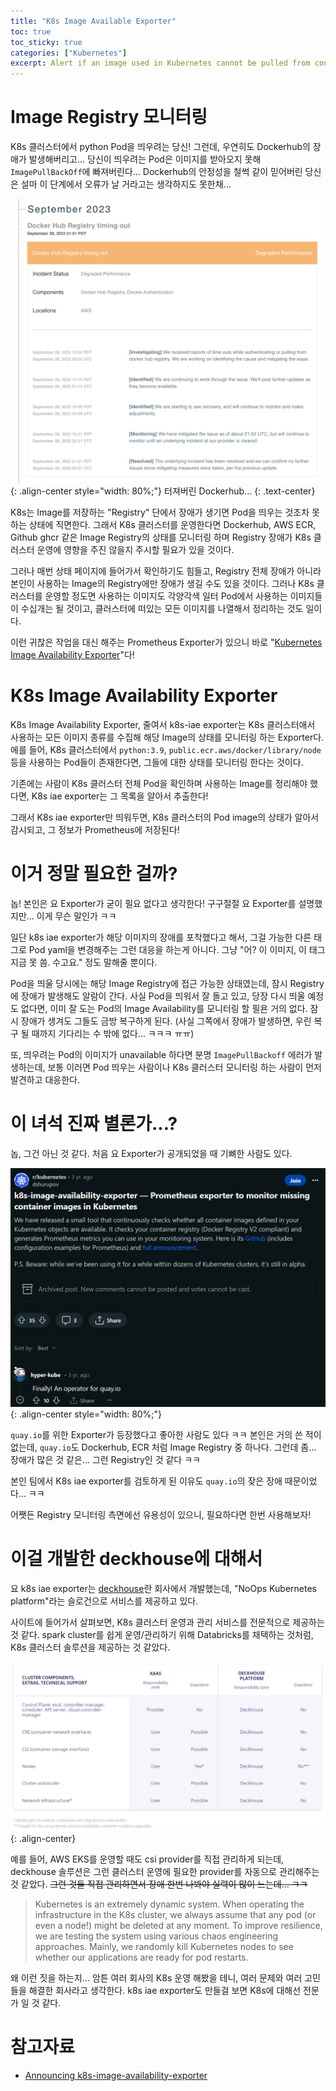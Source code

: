 ```yaml
---
title: "K8s Image Available Exporter"
toc: true
toc_sticky: true
categories: ["Kubernetes"]
excerpt: Alert if an image used in Kubernetes cannot be pulled from container registry
---
```


# Image Registry 모니터링

K8s 클러스터에서 python Pod을 띄우려는 당신! 그런데, 우연히도 Dockerhub의 장애가 발생해버리고... 당신이 띄우려는 Pod은 이미지를 받아오지 못해 `ImagePullBackOff`에 빠져버린다... Dockerhub의 안정성을 철썩 같이 믿어버린 당신은 설마 이 단계에서 오류가 날 거라고는 생각하지도 못한채...

![](/images/kubernetes/dockerhub-outage.png){: .align-center style="width: 80%;"}
터져버린 Dockerhub...
{: .text-center}

K8s는 Image를 저장하는 "Registry" 단에서 장애가 생기면 Pod을 띄우는 것조차 못하는 상태에 직면한다. 그래서 K8s 클러스터를 운영한다면 Dockerhub, AWS ECR, Github ghcr 같은 Image Registry의 상태를 모니터링 하며 Registry 장애가 K8s 클러스터 운영에 영향을 주진 않을지 주시할 필요가 있을 것이다.

그러나 매번 상태 페이지에 들어가서 확인하기도 힘들고, Registry 전체 장애가 아니라 본인이 사용하는 Image의 Registry에만 장애가 생길 수도 있을 것이다. 그러나 K8s 클러스터를 운영할 정도면 사용하는 이미지도 각양각색 일터 Pod에서 사용하는 이미지들이 수십개는 될 것이고, 클러스터에 떠있는 모든 이미지를 나열해서 정리하는 것도 일이다.

이런 귀찮은 작업을 대신 해주는 Prometheus Exporter가 있으니 바로 "[Kubernetes Image Availability Exporter](https://github.com/deckhouse/k8s-image-availability-exporter)"다!

# K8s Image Availability Exporter

K8s Image Availability Exporter, 줄여서 k8s-iae exporter는 K8s 클러스터애서 사용하는 모든 이미지 종류를 수집해 해당 Image의 상태를 모니터링 하는 Exporter다. 에를 들어, K8s 클러스터에서 `python:3.9`, `public.ecr.aws/docker/library/node` 등을 사용하는 Pod들이 존재한다면, 그들에 대한 상태를 모니터링 한다는 것이다.

기존에는 사람이 K8s 클러스터 전체 Pod을 확인하며 사용하는 Image를 정리해야 했다면, K8s iae exporter는 그 목록을 알아서 추출한다!

그래서 K8s iae exporter만 띄워두면, K8s 클러스터의 Pod image의 상태가 알아서 감시되고, 그 정보가 Prometheus에 저장된다!


# 이거 정말 필요한 걸까?

놉! 본인은 요 Exporter가 굳이 필요 없다고 생각한다! 구구절절 요 Exporter를 설명했지만... 이게 무슨 말인가 ㅋㅋ

일단 k8s iae exporter가 해당 이미지의 장애를 포착했다고 해서, 그걸 가능한 다른 태그로 Pod yaml을 변경해주는 그런 대응을 하는게 아니다. 그냥 "어? 이 이미지, 이 태그 지금 못 씀. 수고요." 정도 말해줄 뿐이다.

Pod을 띄울 당시에는 해당 Image Registry에 접근 가능한 상태였는데, 잠시 Registry에 장애가 발생해도 알람이 간다. 사실 Pod을 띄워서 잘 돌고 있고, 당장 다시 띄울 예정도 없다면, 이미 잘 도는 Pod의 Image Availability를 모니터링 할 필욘 거의 없다. 잠시 장애가 생겨도 그들도 금방 복구하게 된다. (사실 그쪽에서 장애가 발생하면, 우린 복구 될 때까지 기다리는 수 밖에 없다... ㅋㅋㅋ ㅠㅠ)

또, 띄우려는 Pod의 이미지가 unavailable 하다면 분명 `ImagePullBackoff` 에러가 발생하는데, 보통 이러면 Pod 띄우는 사람이나 K8s 클러스터 모니터링 하는 사람이 먼저 발견하고 대응한다.


# 이 녀석 진짜 별론가...?

놉, 그건 아닌 것 같다. 처음 요 Exporter가 공개되었을 때 기뼈한 사람도 있다.

![](/images/kubernetes/k8s-iae-exporter-response.png){: .align-center style="width: 80%;"}

`quay.io`를 위한 Exporter가 등장했다고 좋아한 사람도 있다 ㅋㅋ 본인은 거의 쓴 적이 없는데, `quay.io`도 Dockerhub, ECR 처럼 Image Registry 중 하나다. 그런데 좀... 장애가 많은 것 같은... 그런 Registry인 것 같다 ㅋㅋ

본인 팀에서 K8s iae exporter를 검토하게 된 이유도 `quay.io`의 잦은 장애 때문이었다... ㅋㅋ

어쨋든 Registry 모니터링 측면에선 유용성이 있으니, 필요하다면 한번 사용해보자!

# 이걸 개발한 deckhouse에 대해서

요 k8s iae exporter는 [deckhouse](https://deckhouse.io/)란 회사에서 개발했는데, "NoOps Kubernetes platform"라는 슬로건으로 서비스를 제공하고 있다.

사이트에 들어가서 살펴보면, K8s 클러스터 운영과 관리 서비스를 전문적으로 제공하는 것 같다. spark cluster를 쉽게 운영/관리하기 위해 Databricks를 채택하는 것처럼, K8s 클러스터 솔루션을 제공하는 것 같았다.

![](/images/kubernetes/deckhouse-solution.png){: .align-center}

예를 들어, AWS EKS를 운영할 때도 csi provider를 직접 관리하게 되는데, deckhouse 솔루션은 그런 클러스터 운영에 필요한 provider를 자동으로 관리해주는 것 같았다. ~~그런 것들 직접 관리하면서 장애 한번 나봐야 실력이 많이 느는데... ㅋㅋ~~

> Kubernetes is an extremely dynamic system. When operating the infrastructure in the K8s cluster, we always assume that any pod (or even a node!) might be deleted at any moment. To improve resilience, we are testing the system using various chaos engineering approaches. Mainly, we randomly kill Kubernetes nodes to see whether our applications are ready for pod restarts.

왜 이런 짓을 하는지... 암튼 여러 회사의 K8s 운영 해봤을 테니, 여러 문제와 여러 고민들을 해결한 회사라고 생각한다. k8s iae exporter도 만들걸 보면 K8s에 대해선 전문가 일 것 같다.


# 참고자료

- [Announcing k8s-image-availability-exporter](https://medium.com/flant-com/prometheus-exporter-to-check-kubernetes-images-availability-26c306c44c08)